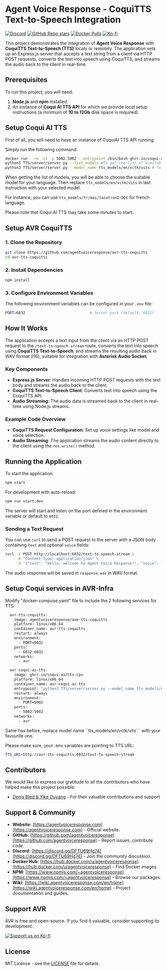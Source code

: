 # Agent Voice Response - CoquiTTS Text-to-Speech Integration

[![Discord](https://img.shields.io/discord/1347239846632226998?label=Discord&logo=discord)](https://discord.gg/DFTU69Hg74)
[![GitHub Repo stars](https://img.shields.io/github/stars/agentvoiceresponse/avr-tts-google-cloud-tts?style=social)](https://github.com/agentvoiceresponse/avr-tts-google-cloud-tts)
[![Docker Pulls](https://img.shields.io/docker/pulls/agentvoiceresponse/avr-tts-google-cloud-tts?label=Docker%20Pulls&logo=docker)](https://hub.docker.com/r/agentvoiceresponse/avr-tts-google-cloud-tts)
[![Ko-fi](https://img.shields.io/badge/Support%20us%20on-Ko--fi-ff5e5b.svg)](https://ko-fi.com/agentvoiceresponse)


This project demonstrates the integration of **Agent Voice Response** with **CoquiTTS Text-to-Speech (TTS)** localy or remotely. The application sets up an Express.js server that accepts a text string from a client via HTTP POST requests, converts the text into speech using CoquiTTS, and streams the audio back to the client in real-time.

## Prerequisites

To run this project, you will need:

1. **Node.js** and **npm** installed.
2. An instance of **Coqui AI TTS API** for which we provide local setup instructions (a minimum of **10 to 12Gb** disk space is required).


## Setup Coqui AI TTS

First of all, you will need to have an instance of CoquiAI TTS API running.

Simply run the following command:

```bash
docker run --rm -it -p 5002:5002 --entrypoint /bin/bash ghcr.io/coqui-ai/tts-cpu
python3 TTS/server/server.py --list_models #To get the list of available models
python3 TTS/server/server.py --model_name tts_models/en/vctk/vits # To start a server
```

When getting the list of models, you will be able to choose the suitable model for your language. Then replace ```tts_models/en/vctk/vits``` in last instruction with your selected model.

For instance, you can use ```tts_models/fr/mai/tacotron2-DDC``` for french language.

Please note that Coqui AI TTS may take some minutes to start...


## Setup AVR CoquiTTS

### 1. Clone the Repository

```bash
git clone https://github.com/agentvoiceresponse/avr-tts-coquitts
cd avr-tts-coquitts
```

### 2. Install Dependencies

```bash
npm install
```

### 3. Configure Environment Variables

The following environment variables can be configured in your `.env` file:

```bash
PORT=6032                             # Server port (default: 6032)
```

## How It Works

The application accepts a text input from the client via an HTTP POST request to the `/text-to-speech-stream` route, converts the text into speech using **CoquiTTS Text-to-Speech**, and streams the resulting audio back in WAV format (l16), suitable for integration with **Asterisk Audio Socket**.

### Key Components

- **Express.js Server**: Handles incoming HTTP POST requests with the text body and streams the audio back to the client.
- **CoquiTTS Text-to-Speech Client**: Converts text into speech using the CoquiTTS API.
- **Audio Streaming**: The audio data is streamed back to the client in real-time using Node.js streams.

### Example Code Overview

- **CoquiTTS Request Configuration**: Set up voice settings like model and voice selection.
- **Audio Streaming**: The application streams the audio content directly to the client using the `res.write()` method.

## Running the Application

To start the application:

```bash
npm start
```

For development with auto-reload:

```bash
npm run start:dev
```

The server will start and listen on the port defined in the environment variable or default to `6032`.

### Sending a Text Request

You can use `curl` to send a POST request to the server with a JSON body containing `text` and optional `voice` fields:

```bash
curl -X POST http://localhost:6032/text-to-speech-stream \
     -H "Content-Type: application/json" \
     -d '{"text": "Hello, welcome to Agent Voice Response!", "voice": "alloy"}' --output response.wav
```

The audio response will be saved in `response.wav` in WAV format.


## Setup Coqui services in AVR-Infra


Modify "docker-compose.yaml" file to include the 2 following services for TTS:

```bash
  avr-tts-coquitts:
    image: agentvoiceresponse/ave-tts-coquitts
    platform: linux/x86_64
    container_name: avr-tts-coquitts
    restart: always
    environment:
      - PORT=6032
    ports:
      - 6032:6032
    networks:
      - avr

  avr-coqui-ai-tts:
    image: ghcr.io/coqui-ai/tts-cpu
    platform: linux/x86_64
    container_name: avr-coqui-ai-tts
    entrypoint: "python3 TTS/server/server.py --model_name tts_models/en/vctk/vits"
    restart: always
    environment:
      - PORT=5002
    ports:
      - 5002:5002
    networks:
      - avr
```

Same has before, replace model name ``tts_models/en/vctk/vits``` with your favourite one.

Please make sure, your .env variables are pointing to TTS URL:

```bash
TTS_URL=http://avr-tts-coquitts:6032/text-to-speech-stream
```


## Contributors

We would like to express our gratitude to all the contributors who have helped make this project possible:

- [Denis Bled & Yike Ouyang](https://github.com/newmips) - For their valuable contributions and support


## Support & Community

*   **Website:** [https://agentvoiceresponse.com](https://agentvoiceresponse.com) - Official website.
*   **GitHub:** [https://github.com/agentvoiceresponse](https://github.com/agentvoiceresponse) - Report issues, contribute code.
*   **Discord:** [https://discord.gg/DFTU69Hg74](https://discord.gg/DFTU69Hg74) - Join the community discussion.
*   **Docker Hub:** [https://hub.docker.com/u/agentvoiceresponse](https://hub.docker.com/u/agentvoiceresponse) - Find Docker images.
*   **NPM:** [https://www.npmjs.com/~agentvoiceresponse](https://www.npmjs.com/~agentvoiceresponse) - Browse our packages.
*   **Wiki:** [https://wiki.agentvoiceresponse.com/en/home](https://wiki.agentvoiceresponse.com/en/home) - Project documentation and guides.

## Support AVR

AVR is free and open-source. If you find it valuable, consider supporting its development:

<a href="https://ko-fi.com/agentvoiceresponse" target="_blank"><img src="https://ko-fi.com/img/githubbutton_sm.svg" alt="Support us on Ko-fi"></a>

## License

MIT License - see the [LICENSE](LICENSE.md) file for details.